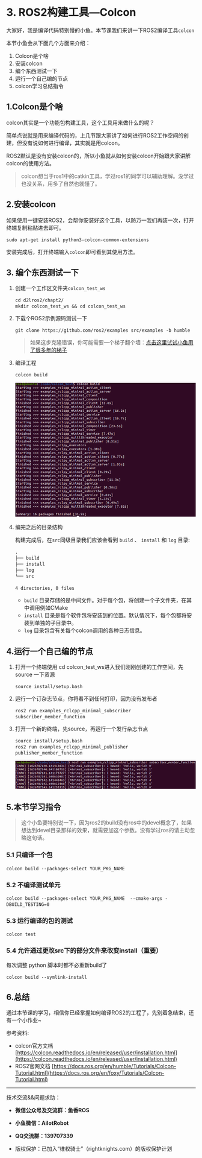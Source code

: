 # 3. ROS2构建工具—Colcon

大家好，我是编译代码特别慢的小鱼。本节课我们来讲一下ROS2编译工具`colcon`

本节小鱼会从下面几个方面来介绍：

1. Colcon是个啥
2. 安装colcon
3. 编个东西测试一下
4. 运行一个自己编的节点
5. colcon学习总结指令



## 1.Colcon是个啥

colcon其实是一个功能包构建工具，这个工具用来做什么的呢？

简单点说就是用来编译代码的，上几节跟大家讲了如何进行ROS2工作空间的创建，但没有说如何进行编译，其实就是用colcon。

ROS2默认是没有安装colcon的，所以小鱼就从如何安装colcon开始跟大家讲解colcon的使用方法。

> colcon想当于ros1中的catkin工具，学过ros1的同学可以辅助理解。没学过也没关系，用多了自然也就懂了。

## 2.安装colcon

如果使用一键安装ROS2，会帮你安装好这个工具，以防万一我们再装一次，打开终端复制粘贴进去即可。

```
sudo apt-get install python3-colcon-common-extensions
```

安装完成后，打开终端输入`colcon`即可看到其使用方法。

## 3. 编个东西测试一下

1. 创建一个工作区文件夹`colcon_test_ws`

   ```
   cd d2lros2/chapt2/
   mkdir colcon_test_ws && cd colcon_test_ws
   ```

2. 下载个ROS2示例源码测试一下

   ```
   git clone https://github.com/ros2/examples src/examples -b humble
   ```

   > 如果这步克隆错误，你可能需要一个梯子翻个墙：[点击这里试试小鱼用了很多年的梯子](https://portal.shadowsocks.nz/aff.php?aff=41638)

3. 编译工程

   ```
   colcon build
   ```

   ![image-20210720211422653](3.ROS2构建工具之Colcon/imgs/image-20210720211422653.png)

4. 编完之后的目录结构

   构建完成后，在`src`同级目录我们应该会看到 `build` 、 `install` 和 `log` 目录:

   ```
   .
   ├── build
   ├── install
   ├── log
   └── src
   
   4 directories, 0 files
   ```
   
   - `build` 目录存储的是中间文件。对于每个包，将创建一个子文件夹，在其中调用例如CMake
   - `install` 目录是每个软件包将安装到的位置。默认情况下，每个包都将安装到单独的子目录中。
   - `log` 目录包含有关每个colcon调用的各种日志信息。

## 4.运行一个自己编的节点

1. 打开一个终端使用 cd colcon_test_ws进入我们刚刚创建的工作空间，先source 一下资源

   ```
   source install/setup.bash
   ```

2. 运行一个订杂志节点，你将看不到任何打印，因为没有发布者

   ```
   ros2 run examples_rclcpp_minimal_subscriber subscriber_member_function
   ```

3. 打开一个新的终端，先source，再运行一个发行杂志节点

   ```
   source install/setup.bash
   ros2 run examples_rclcpp_minimal_publisher publisher_member_function
   ```

   ![image-20210720211959001](3.ROS2构建工具之Colcon/imgs/image-20210720211959001.png)



## 5.本节学习指令

> 这个小鱼要特别说一下，因为ros2的build没有ros中的devel概念了，如果想达到devel目录那样的效果，就需要加这个参数。没有学过ros的请主动忽略这句话。

### 5.1 只编译一个包

```
colcon build --packages-select YOUR_PKG_NAME 
```

### 5.2 不编译测试单元

```
colcon build --packages-select YOUR_PKG_NAME  --cmake-args -DBUILD_TESTING=0
```

### 5.3 运行编译的包的测试

```
colcon test
```

### 5.4 允许通过更改src下的部分文件来改变install（重要）

每次调整 python 脚本时都不必重新build了

```
colcon build --symlink-install
```



## 6.总结

通过本节课的学习，相信你已经掌握如何编译ROS2的工程了，先别着急结束，还有一个小作业~



参考资料:

- colcon官方文档 [https://colcon.readthedocs.io/en/released/user/installation.html](https://colcon.readthedocs.io/en/released/user/installation.html)
- ROS2官网文档 [https://docs.ros.org/en/humble/Tutorials/Colcon-Tutorial.html](https://docs.ros.org/en/foxy/Tutorials/Colcon-Tutorial.html)



--------------

技术交流&&问题求助：

- **微信公众号及交流群：鱼香ROS**
- **小鱼微信：AiIotRobot**
- **QQ交流群：139707339**

- 版权保护：已加入“维权骑士”（rightknights.com）的版权保护计划